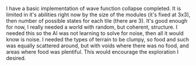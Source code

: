 I have a basic implementation of wave function collapse completed. It is limited in it's abilities right now by the size of the modules (it's fixed at 3x3), then number of possible states for each tile (there are 3). It's good enough for now, I really needed a world with random, but coherent, structure. I needed this so the AI was not learning to solve for noise, then all it would know is noise. I needed the types of terrain to be clumpy, so food and such was equally scattered around, but with voids where there was no food, and areas where food was plentiful. This would encourage the exploration I desired.